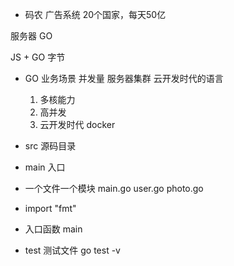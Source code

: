 
- 码农
广告系统 20个国家，每天50亿

服务器
GO 

JS + GO  字节

- GO 
  业务场景 
  并发量 服务器集群
  云开发时代的语言  
  1. 多核能力
  2. 高并发
  3. 云开发时代 docker

- src 源码目录  
- main 入口
- 一个文件一个模块
  main.go
  user.go
  photo.go
- import "fmt"
- 入口函数
  main
- test 测试文件
  go test -v
